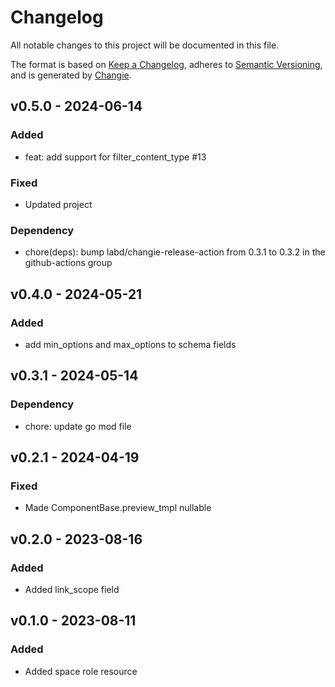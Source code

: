 # Changelog
All notable changes to this project will be documented in this file.

The format is based on [Keep a Changelog](https://keepachangelog.com/en/1.0.0/),
adheres to [Semantic Versioning](https://semver.org/spec/v2.0.0.html),
and is generated by [Changie](https://github.com/miniscruff/changie).


## v0.5.0 - 2024-06-14
### Added
* feat: add support for filter_content_type #13
### Fixed
* Updated project
### Dependency
* chore(deps): bump labd/changie-release-action from 0.3.1 to 0.3.2 in the github-actions group

## v0.4.0 - 2024-05-21
### Added
* add min_options and max_options to schema fields

## v0.3.1 - 2024-05-14

### Dependency

- chore: update go mod file

## v0.2.1 - 2024-04-19
### Fixed
* Made ComponentBase.preview_tmpl nullable

## v0.2.0 - 2023-08-16
### Added
* Added link_scope field

## v0.1.0 - 2023-08-11
### Added
* Added space role resource
